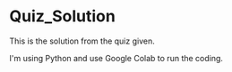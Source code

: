 # Quiz_Solution

This is the solution from the quiz given.

I'm using Python and use Google Colab to run the coding.

